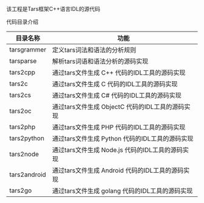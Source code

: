该工程是Tars框架C++语言IDL的源代码

代码目录介绍


目录名称 |功能
------------------|----------------
tarsgrammer   | 定义tars词法和语法的分析规则
tarsparse     | 解析tars词语和语法分析的源码实现
tars2cpp      | 通过tars文件生成 C++ 代码的IDL工具的源码实现
tars2c        | 通过tars文件生成 C 代码的IDL工具的源码实现
tars2cs       | 通过tars文件生成 C# 代码的IDL工具的源码实现
tars2oc       | 通过tars文件生成 ObjectC 代码的IDL工具的源码实现
tars2php      | 通过tars文件生成 PHP 代码的IDL工具的源码实现
tars2python   | 通过tars文件生成 Python 代码的IDL工具的源码实现
tars2node     | 通过tars文件生成 Node.js 代码的IDL工具的源码实现
tars2android  | 通过tars文件生成 Android 代码的IDL工具的源码实现
tars2go       | 通过tars文件生成 golang 代码的IDL工具的源码实现

